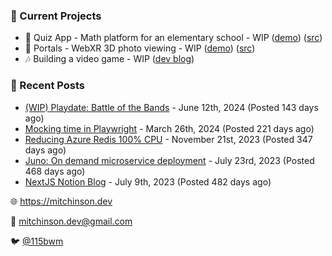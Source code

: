 ### 📌 Current Projects
- 📝 Quiz App - Math platform for an elementary school - WIP ([demo](https://quiz-staging.mitchinson.dev/)) ([src](https://github.com/bmitchinson/budget-entry))
- 📸 Portals - WebXR 3D photo viewing - WIP ([demo](https://portals.mitchinson.dev/)) ([src](https://github.com/bmitchinson/vr-jpg-viewer-webxr))
- 🎶 Building a video game - WIP ([dev blog](https://blog.mitchinson.dev/playdate-dev-one))

### 📝 Recent Posts

- [(WIP) Playdate: Battle of the Bands](https://blog.mitchinson.dev/playdate-dev-one) - June 12th, 2024 (Posted 143 days ago)
- [Mocking time in Playwright](https://blog.mitchinson.dev/playwright-mock-time) - March 26th, 2024 (Posted 221 days ago)
- [Reducing Azure Redis 100% CPU](https://blog.mitchinson.dev/redis-cpu) - November 21st, 2023 (Posted 347 days ago)
- [Juno: On demand microservice deployment](https://blog.mitchinson.dev/juno) - July 23rd, 2023 (Posted 468 days ago)
- [NextJS Notion Blog](https://blog.mitchinson.dev/blog-2023) - July 9th, 2023 (Posted 482 days ago)

🌐 https://mitchinson.dev

💌 mitchinson.dev@gmail.com

🐦 [@115bwm](https://twitter.com/115bwm)